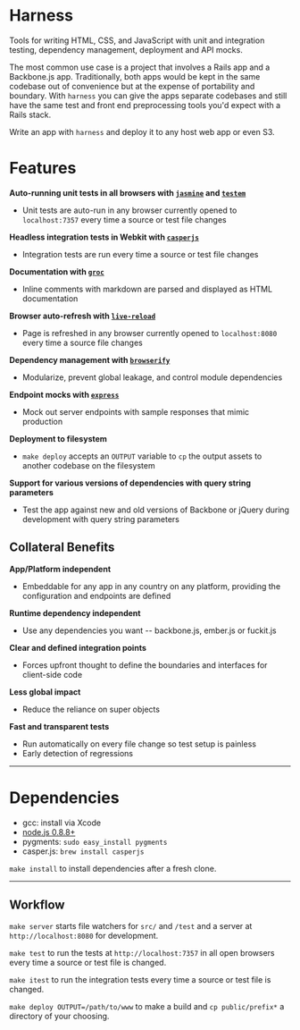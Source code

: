 # Harness

Tools for writing HTML, CSS, and JavaScript with unit and integration testing, dependency management, deployment and API mocks.

The most common use case is a project that involves a Rails app and a Backbone.js app.
Traditionally, both apps would be kept in the same codebase out of convenience but at the expense of portability and boundary.
With `harness` you can give the apps separate codebases and still have the same test and front end preprocessing tools you'd expect with a Rails stack.

Write an app with `harness` and deploy it to any host web app or even S3.


# Features
__Auto-running unit tests in all browsers with [`jasmine`](http://pivotal.github.com/jasmine/) and [`testem`](https://github.com/airportyh/testem)__

  - Unit tests are auto-run in any browser currently opened to `localhost:7357` every time a source or test file changes


__Headless integration tests in Webkit with [`casperjs`](http://casperjs.org/)__

  - Integration tests are run every time a source or test file changes


__Documentation with [`groc`](https://github.com/nevir/groc)__

  - Inline comments with markdown are parsed and displayed as HTML documentation


__Browser auto-refresh with [`live-reload`](https://github.com/livereload/livereload-extensions)__

  - Page is refreshed in any browser currently opened to `localhost:8080` every time a source file changes


__Dependency management with [`browserify`](https://github.com/substack/node-browserify)__

  - Modularize, prevent global leakage, and control module dependencies


__Endpoint mocks with [`express`](http://expressjs.com/)__

  - Mock out server endpoints with sample responses that mimic production


__Deployment to filesystem__

  - `make deploy` accepts an `OUTPUT` variable to `cp` the output assets to another codebase on the filesystem


__Support for various versions of dependencies with query string parameters__

  - Test the app against new and old versions of Backbone or jQuery during development with query string parameters



## Collateral Benefits
__App/Platform independent__

  - Embeddable for any app in any country on any platform, providing the configuration and endpoints are defined


__Runtime dependency independent__

  - Use any dependencies you want -- backbone.js, ember.js or fuckit.js


__Clear and defined integration points__

  - Forces upfront thought to define the boundaries and interfaces for client-side code


__Less global impact__

  - Reduce the reliance on super objects


__Fast and transparent tests__

  - Run automatically on every file change so test setup is painless
  - Early detection of regressions

---


# Dependencies
- gcc: install via Xcode
- [node.js 0.8.8+](http://nodejs.org/dist/v0.8.8/node-v0.8.8.pkg)
- pygments: `sudo easy_install pygments`
- casper.js: `brew install casperjs`

`make install` to install dependencies after a fresh clone.

---


## Workflow
`make server` starts file watchers for `src/` and `/test` and a server at `http://localhost:8080` for development.

`make test` to run the tests at `http://localhost:7357` in all open browsers every time a source or test file is changed.

`make itest` to run the integration tests every time a source or test file is changed.

`make deploy OUTPUT=/path/to/www` to make a build and `cp public/prefix*` a directory of your choosing.

